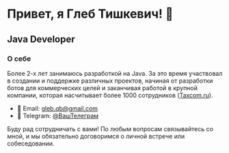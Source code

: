 # Привет, я Глеб Тишкевич! 👋

## Java Developer

### О себе

Более 2-х лет занимаюсь разработкой на Java. За это время участвовал в создании и поддержке различных проектов, начиная от разработки ботов для коммерческих целей и заканчивая работой в крупной компании, которая насчитывает более 1000 сотрудников ([Taxcom.ru](https://taxcom.ru/)).

- 📧 Email: [gleb.qb@gmail.com](mailto:gleb.qb@gmail.com)
- 📱 Telegram: [@ВашТелеграм](https://t.me/ВашТелеграм)

Буду рад сотрудничать с вами! По любым вопросам связывайтесь со мной, и мы обязательно договоримся о личной встрече или собеседовании.
